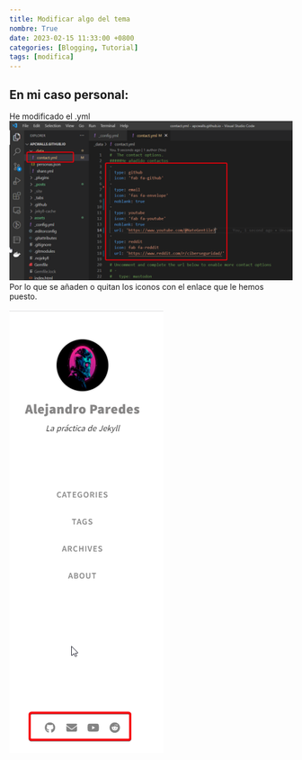 ```yaml
---
title: Modificar algo del tema
nombre: True
date: 2023-02-15 11:33:00 +0800
categories: [Blogging, Tutorial]
tags: [modifica]
---
```



## En mi caso personal:
He modificado el .yml 
![Desktop View](/assets/img/modifica.png)
Por lo que se añaden o quitan los iconos con el enlace que le hemos puesto.

![Desktop View](/assets/img/modifica2.png)
